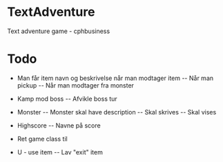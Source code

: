 # TextAdventure
Text adventure game - cphbusiness

# Todo
- Man får item navn og beskrivelse når man modtager item
-- Når man pickup
-- Når man modtager fra monster

- Kamp mod boss
-- Afvikle boss tur

- Monster
-- Monster skal have description
-- Skal skrives
-- Skal vises

- Highscore
-- Navne på score

- Ret game class til

- U - use item
-- Lav "exit" item
